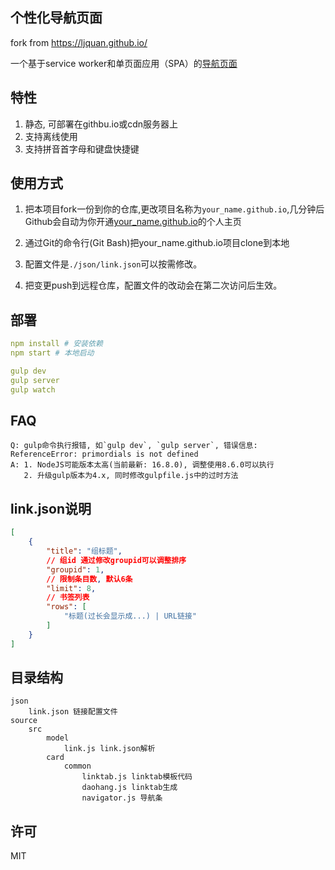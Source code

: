 ## 个性化导航页面

fork from https://ljquan.github.io/

一个基于service worker和单页面应用（SPA）的[导航页面](https://anaer.github.io/)


## 特性
1. 静态, 可部署在githbu.io或cdn服务器上
2. 支持离线使用
3. 支持拼音首字母和键盘快捷键

## 使用方式

1. 把本项目fork一份到你的仓库,更改项目名称为`your_name.github.io`,几分钟后Github会自动为你开通[your_name.github.io](https://github.com/anaer/anaer.github.io)的个人主页

2. 通过Git的命令行(Git Bash)把your_name.github.io项目clone到本地

3. 配置文件是`./json/link.json`可以按需修改。

4. 把变更push到远程仓库，配置文件的改动会在第二次访问后生效。

## 部署

```yml
npm install # 安装依赖
npm start # 本地启动

gulp dev
gulp server
gulp watch
```

## FAQ

```log
Q: gulp命令执行报错, 如`gulp dev`, `gulp server`, 错误信息: ReferenceError: primordials is not defined
A: 1. NodeJS可能版本太高(当前最新: 16.8.0), 调整使用8.6.0可以执行
   2. 升级gulp版本为4.x, 同时修改gulpfile.js中的过时方法
```


## link.json说明

```json
[
    {
        "title": "组标题",
        // 组id 通过修改groupid可以调整排序
        "groupid": 1, 
        // 限制条目数, 默认6条
        "limit": 8, 
        // 书签列表
        "rows": [  
            "标题(过长会显示成...) | URL链接"
        ]
    }
]
```


## 目录结构

```
json
    link.json 链接配置文件
source
    src
        model
            link.js link.json解析
        card
            common
                linktab.js linktab模板代码
                daohang.js linktab生成
                navigator.js 导航条
```

## 许可
MIT
